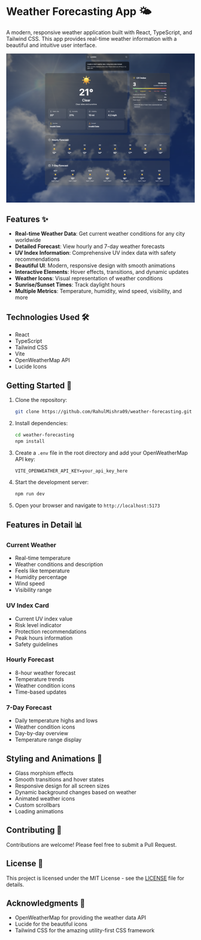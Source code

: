 # Weather Forecasting App 🌤️

A modern, responsive weather application built with React, TypeScript, and Tailwind CSS. This app provides real-time weather information with a beautiful and intuitive user interface.

![Weather App Screenshot](public/Photo.png)

## Features ✨

- **Real-time Weather Data**: Get current weather conditions for any city worldwide
- **Detailed Forecast**: View hourly and 7-day weather forecasts
- **UV Index Information**: Comprehensive UV index data with safety recommendations
- **Beautiful UI**: Modern, responsive design with smooth animations
- **Interactive Elements**: Hover effects, transitions, and dynamic updates
- **Weather Icons**: Visual representation of weather conditions
- **Sunrise/Sunset Times**: Track daylight hours
- **Multiple Metrics**: Temperature, humidity, wind speed, visibility, and more

## Technologies Used 🛠️

- React
- TypeScript
- Tailwind CSS
- Vite
- OpenWeatherMap API
- Lucide Icons

## Getting Started 🚀

1. Clone the repository:
   ```bash
   git clone https://github.com/RahulMishra09/weather-forecasting.git
   ```

2. Install dependencies:
   ```bash
   cd weather-forecasting
   npm install
   ```

3. Create a `.env` file in the root directory and add your OpenWeatherMap API key:
   ```
   VITE_OPENWEATHER_API_KEY=your_api_key_here
   ```

4. Start the development server:
   ```bash
   npm run dev
   ```

5. Open your browser and navigate to `http://localhost:5173`

## Features in Detail 📊

### Current Weather
- Real-time temperature
- Weather conditions and description
- Feels like temperature
- Humidity percentage
- Wind speed
- Visibility range

### UV Index Card
- Current UV index value
- Risk level indicator
- Protection recommendations
- Peak hours information
- Safety guidelines

### Hourly Forecast
- 8-hour weather forecast
- Temperature trends
- Weather condition icons
- Time-based updates

### 7-Day Forecast
- Daily temperature highs and lows
- Weather condition icons
- Day-by-day overview
- Temperature range display

## Styling and Animations 🎨

- Glass morphism effects
- Smooth transitions and hover states
- Responsive design for all screen sizes
- Dynamic background changes based on weather
- Animated weather icons
- Custom scrollbars
- Loading animations

## Contributing 🤝

Contributions are welcome! Please feel free to submit a Pull Request.

## License 📄

This project is licensed under the MIT License - see the [LICENSE](LICENSE) file for details.

## Acknowledgments 🙏

- OpenWeatherMap for providing the weather data API
- Lucide for the beautiful icons
- Tailwind CSS for the amazing utility-first CSS framework